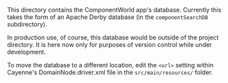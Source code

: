 This directory contains the ComponentWorld app's database. Currently this takes
the form of an Apache Derby database (in the `componentSearchDB` subdirectory).

In production use, of course, this database would be outside of the project
directory. It is here now only for purposes of version control while under
development.

To move the database to a different location, edit the `<url>` setting within
Cayenne's DomainNode.driver.xml file in the `src/main/resources/` folder.
